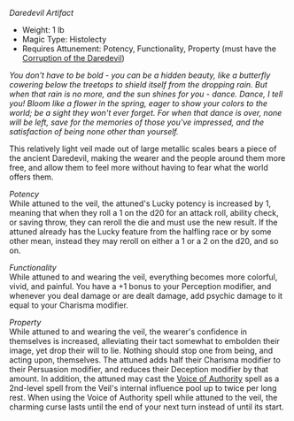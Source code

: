 _Daredevil Artifact_
 
- Weight: 1 lb
- Magic Type: Histolecty
- Requires Attunement: Potency, Functionality, Property (must have the [Corruption of the Daredevil](Minor%20Corruption%20of%20the%20Daredevil.md))
 
_You don't have to be bold - you can be a hidden beauty, like a butterfly cowering below the treetops to shield itself from the dropping rain. But when that rain is no more, and the sun shines for you - dance. Dance, I tell you! Bloom like a flower in the spring, eager to show your colors to the world; be a sight they won't ever forget. For when that dance is over, none will be left, save for the memories of those you've impressed, and the satisfaction of being none other than yourself._
 
This relatively light veil made out of large metallic scales bears a piece of the ancient Daredevil, making the wearer and the people around them more free, and allow them to feel more without having to fear what the world offers them.
 
_Potency_  
While attuned to the veil, the attuned's Lucky potency is increased by 1, meaning that when they roll a 1 on the d20 for an attack roll, ability check, or saving throw, they can reroll the die and must use the new result. If the attuned already has the Lucky feature from the halfling race or by some other mean, instead they may reroll on either a 1 or a 2 on the d20, and so on.
 
_Functionality_  
While attuned to and wearing the veil, everything becomes more colorful, vivid, and painful. You have a +1 bonus to your Perception modifier, and whenever you deal damage or are dealt damage, add psychic damage to it equal to your Charisma modifier.
 
_Property_  
While attuned to and wearing the veil, the wearer's confidence in themselves is increased, alleviating their tact somewhat to embolden their image, yet drop their will to lie. Nothing should stop one from being, and acting upon, themselves. The attuned adds half their Charisma modifier to their Persuasion modifier, and reduces their Deception modifier by that amount. In addition, the attuned may cast the [Voice of Authority](Voice%20of%20Authority.md) spell as a 2nd-level spell from the Veil's internal influence pool up to twice per long rest. When using the Voice of Authority spell while attuned to the veil, the charming curse lasts until the end of your next turn instead of until its start.